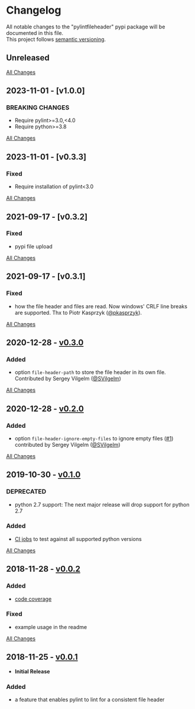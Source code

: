 # Changelog
All notable changes to the "pylintfileheader" pypi package will be documented in this file.  
This project follows [semantic versioning](https://semver.org/).

## Unreleased

[All Changes](https://github.com/HaaLeo/pylint-file-header/compare/v1.0.0...master)

## 2023-11-01 - [v1.0.0]
### BREAKING CHANGES
* Require pylint>=3.0,<4.0
* Require python>=3.8

[All Changes](https://github.com/HaaLeo/pylint-file-header/compare/v0.3.3...v1.0.0)

## 2023-11-01 - [v0.3.3]
### Fixed
* Require installation of pylint<3.0

[All Changes](https://github.com/HaaLeo/pylint-file-header/compare/v0.3.2...v0.3.3)

## 2021-09-17 - [v0.3.2]
### Fixed
* pypi file upload

[All Changes](https://github.com/HaaLeo/pylint-file-header/compare/v0.3.1...v0.3.2)

## 2021-09-17 - [v0.3.1]
### Fixed
* how the file header and files are read. Now windows' CRLF line breaks are supported. Thx to Piotr Kasprzyk ([@pkasprzyk](https://github.com/pkasprzyk)).

[All Changes](https://github.com/HaaLeo/pylint-file-header/compare/v0.3.0...v0.3.1)

## 2020-12-28 - [v0.3.0](https://github.com/HaaLeo/pylint-file-header/tree/v0.3.0)

### Added
* option `file-header-path` to store the file header in its own file. Contributed by Sergey Vilgelm ([@SVilgelm](https://github.com/SVilgelm))

[All Changes](https://github.com/HaaLeo/pylint-file-header/compare/v0.2.0...v0.3.0)

## 2020-12-28 - [v0.2.0](https://github.com/HaaLeo/pylint-file-header/tree/v0.2.0)

### Added
* option `file-header-ignore-empty-files` to ignore empty files ([#1](https://github.com/HaaLeo/pylint-file-header/issues/1)) contributed by Sergey Vilgelm ([@SVilgelm](https://github.com/SVilgelm))

[All Changes](https://github.com/HaaLeo/pylint-file-header/compare/v0.1.0...v0.2.0)

## 2019-10-30 - [v0.1.0](https://github.com/HaaLeo/pylint-file-header/tree/v0.1.0)

### DEPRECATED
* python 2.7 support: The next major release will drop support for python 2.7

### Added
* [CI jobs](https://travis-ci.org/HaaLeo/pylint-file-header) to test against all supported python versions

[All Changes](https://github.com/HaaLeo/pylint-file-header/compare/v0.0.2...v0.1.0)

## 2018-11-28 - [v0.0.2](https://github.com/HaaLeo/pylint-file-header/tree/v0.0.2)

### Added
* [code coverage](https://codecov.io/gh/HaaLeo/pylint-file-header)

### Fixed
* example usage in the readme

[All Changes](https://github.com/HaaLeo/pylint-file-header/compare/v0.0.1...v0.0.2)

## 2018-11-25 - [v0.0.1](https://github.com/HaaLeo/pylint-file-header/tree/v0.0.1)

* **Initial Release**
### Added
* a feature that enables pylint to lint for a consistent file header
